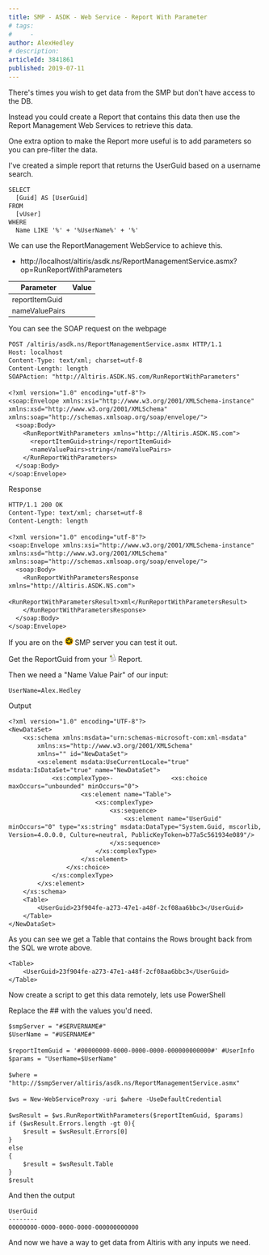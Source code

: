 ```yaml
---
title: SMP - ASDK - Web Service - Report With Parameter
# tags:
#     - 
author: AlexHedley
# description: 
articleId: 3841861
published: 2019-07-11
---
```


There's times you wish to get data from the SMP but don't have access to the DB.
  
Instead you could create a Report that contains this data then use the Report Management Web Services to retrieve this data.
  
One extra option to make the Report more useful is to add parameters so you can pre-filter the data.

I've created a simple report that returns the UserGuid based on a username search.

    SELECT 
      [Guid] AS [UserGuid] 
    FROM 
      [vUser]
    WHERE 
      Name LIKE '%' + '%UserName%' + '%'

We can use the ReportManagement WebService to achieve this.
  
- http://localhost/altiris/asdk.ns/ReportManagementService.asmx?op=RunReportWithParameters

| Parameter | Value |
| --- | --- |
| reportItemGuid |  |
| nameValuePairs |  |

You can see the SOAP request on the webpage

    POST /altiris/asdk.ns/ReportManagementService.asmx HTTP/1.1
    Host: localhost
    Content-Type: text/xml; charset=utf-8
    Content-Length: length
    SOAPAction: "http://Altiris.ASDK.NS.com/RunReportWithParameters"

    <?xml version="1.0" encoding="utf-8"?>
    <soap:Envelope xmlns:xsi="http://www.w3.org/2001/XMLSchema-instance" xmlns:xsd="http://www.w3.org/2001/XMLSchema" xmlns:soap="http://schemas.xmlsoap.org/soap/envelope/">
      <soap:Body>
        <RunReportWithParameters xmlns="http://Altiris.ASDK.NS.com">
          <reportItemGuid>string</reportItemGuid>
          <nameValuePairs>string</nameValuePairs>
        </RunReportWithParameters>
      </soap:Body>
    </soap:Envelope>

Response

    HTTP/1.1 200 OK
    Content-Type: text/xml; charset=utf-8
    Content-Length: length

    <?xml version="1.0" encoding="utf-8"?>
    <soap:Envelope xmlns:xsi="http://www.w3.org/2001/XMLSchema-instance" xmlns:xsd="http://www.w3.org/2001/XMLSchema" xmlns:soap="http://schemas.xmlsoap.org/soap/envelope/">
      <soap:Body>
        <RunReportWithParametersResponse xmlns="http://Altiris.ASDK.NS.com">
          <RunReportWithParametersResult>xml</RunReportWithParametersResult>
        </RunReportWithParametersResponse>
      </soap:Body>
    </soap:Envelope>

If you are on the ![SMP](images\smp.png) SMP server you can test it out.
  
Get the ReportGuid from your ![Report](images\Report.png) Report.
  
Then we need a "Name Value Pair" of our input:

    UserName=Alex.Hedley

Output

    <?xml version="1.0" encoding="UTF-8"?>
    <NewDataSet>
        <xs:schema xmlns:msdata="urn:schemas-microsoft-com:xml-msdata" 
            xmlns:xs="http://www.w3.org/2001/XMLSchema" 
            xmlns="" id="NewDataSet">
            <xs:element msdata:UseCurrentLocale="true" msdata:IsDataSet="true" name="NewDataSet">
                <xs:complexType>-                <xs:choice maxOccurs="unbounded" minOccurs="0">
                        <xs:element name="Table">
                            <xs:complexType>
                                <xs:sequence>
                                    <xs:element name="UserGuid" minOccurs="0" type="xs:string" msdata:DataType="System.Guid, mscorlib, Version=4.0.0.0, Culture=neutral, PublicKeyToken=b77a5c561934e089"/>
                                </xs:sequence>
                            </xs:complexType>
                        </xs:element>
                    </xs:choice>
                </xs:complexType>
            </xs:element>
        </xs:schema>
        <Table>
            <UserGuid>23f904fe-a273-47e1-a48f-2cf08aa6bbc3</UserGuid>
        </Table>
    </NewDataSet>

As you can see we get a Table that contains the Rows brought back from the SQL we wrote above.

    <Table>
        <UserGuid>23f904fe-a273-47e1-a48f-2cf08aa6bbc3</UserGuid>
    </Table>

Now create a script to get this data remotely, lets use PowerShell
  
Replace the ## with the values you'd need.

    $smpServer = "#SERVERNAME#"
    $UserName = "#USERNAME#"
    
    $reportItemGuid = '#00000000-0000-0000-0000-000000000000#' #UserInfo
    $params = "UserName=$UserName"
    
    $where = "http://$smpServer/altiris/asdk.ns/ReportManagementService.asmx"
                
    $ws = New-WebServiceProxy -uri $where -UseDefaultCredential
    
    $wsResult = $ws.RunReportWithParameters($reportItemGuid, $params)
    if ($wsResult.Errors.length -gt 0){
        $result = $wsResult.Errors[0]
    }
    else
    {     
        $result = $wsResult.Table
    }
    $result

And then the output

    UserGuid                            
    --------                            
    00000000-0000-0000-0000-000000000000

And now we have a way to get data from Altiris with any inputs we need.
